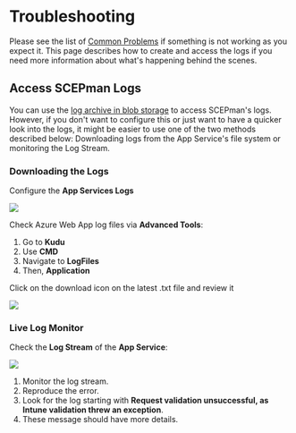 # Troubleshooting

Please see the list of [Common Problems](general.md) if something is not working as you expect it. This page describes how to create and access the logs if you need more information about what's happening behind the scenes.

## Access SCEPman Logs

You can use the [log archive in blob storage](../../scepman-configuration/optional/log-configuration.md) to access SCEPman's logs. However, if you don't want to configure this or just want to have a quicker look into the logs, it might be easier to use one of the two methods described below: Downloading logs from the App Service's file system or monitoring the Log Stream.

### Downloading the Logs

Configure the **App Services Logs**

![](<../../../.gitbook/assets/event32\_5 (2) (3) (3) (3) (3) (3) (2) (1) (1) (1) (1) (1) (1) (1) (1) (1) (1) (1) (1) (1) (1) (1) (1) (1) (1) (1) (2).png>)

Check Azure Web App log files via **Advanced Tools**:

1. Go to **Kudu**
2. Use **CMD**
3. Navigate to **LogFiles**
4. Then, **Application**

Click on the download icon on the latest .txt file and review it

![](<../../../.gitbook/assets/event32\_3 (2) (7) (4) (1) (1) (1) (1) (1) (1) (1) (1) (1) (1) (1) (11) (1) (1) (1) (1) (1) (1) (13).png>)

### Live Log Monitor

Check the **Log Stream** of the **App Service**:

![](<../../../.gitbook/assets/event32\_6 (3) (3) (3) (3) (3) (3) (2) (1) (1) (1) (1) (1) (1) (1) (1) (1) (1) (1) (1) (1) (1) (1) (1) (1) (1) (3).png>)

1. Monitor the log stream.
2. Reproduce the error.
3. Look for the log starting with **Request validation unsuccessful, as Intune validation threw an exception**.
4. These message should have more details.
